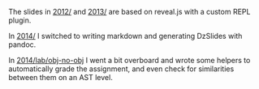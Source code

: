 The slides in [2012/](FING/2012/) and [2013/](FING/2013/) are based on reveal.js with a custom REPL plugin.

In [2014/](FING/2014/) I switched to writing markdown and generating DzSlides with pandoc.

In [2014/lab/obj-no-obj](FING/2014/lab/obj-no-obj/) I went a bit overboard and wrote some helpers to automatically grade the assignment, and even check for similarities between them on an AST level. 
